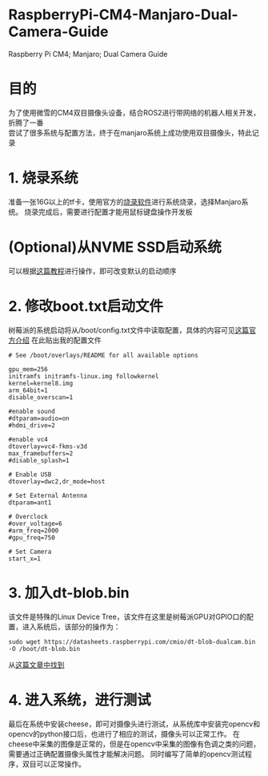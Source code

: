 # RaspberryPi-CM4-Manjaro-Dual-Camera-Guide
Raspberry Pi CM4; Manjaro; Dual Camera Guide

# 目的
为了使用微雪的CM4双目摄像头设备，结合ROS2进行带网络的机器人相关开发，折腾了一番<br>
尝试了很多系统与配置方法，终于在manjaro系统上成功使用双目摄像头，特此记录

# 1. 烧录系统
准备一张16G以上的tf卡，使用官方的[烧录软件](https://www.raspberrypi.com/documentation/computers/getting-started.html#using-raspberry-pi-imager)进行系统烧录，选择Manjaro系统。
烧录完成后，需要进行配置才能用鼠标键盘操作开发板

# (Optional)从NVME SSD启动系统
可以根据[这篇教程](https://dphacks.com/2021/11/21/how-to-boot-a-pi-cm4-from-nvme-ssd/)进行操作，即可改变默认的启动顺序

# 2. 修改boot.txt启动文件
树莓派的系统启动将从/boot/config.txt文件中读取配置，具体的内容可见[这篇官方介绍](https://www.raspberrypi.com/documentation/computers/config_txt.html)
在此贴出我的配置文件

```
# See /boot/overlays/README for all available options

gpu_mem=256
initramfs initramfs-linux.img followkernel
kernel=kernel8.img
arm_64bit=1
disable_overscan=1

#enable sound
#dtparam=audio=on
#hdmi_drive=2

#enable vc4
dtoverlay=vc4-fkms-v3d
max_framebuffers=2
#disable_splash=1

# Enable USB
dtoverlay=dwc2,dr_mode=host

# Set External Antenna
dtparam=ant1

# Overclock
#over_voltage=6
#arm_freq=2000
#gpu_freq=750

# Set Camera
start_x=1
```

# 3. 加入dt-blob.bin
该文件是特殊的Linux Device Tree，该文件在这里是树莓派GPU对GPIO口的配置，进入系统后，该部分的操作为：<br>
```
sudo wget https://datasheets.raspberrypi.com/cmio/dt-blob-dualcam.bin -O /boot/dt-blob.bin
```
从[这篇文章中找到](https://www.raspberrypi.com/documentation/computers/compute-module.html#quickstart-guide)

# 4. 进入系统，进行测试
最后在系统中安装cheese，即可对摄像头进行测试，从系统库中安装完opencv和opencv的python接口后，也进行了相应的测试，摄像头可以正常工作。
在cheese中采集的图像是正常的，但是在opencv中采集的图像有色调之类的问题，需要通过正确配置摄像头属性才能解决问题。
同时编写了简单的opencv测试程序，双目可以正常操作。
